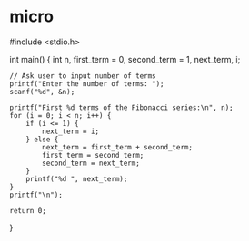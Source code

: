 # micro
#include <stdio.h>

int main() {
    int n, first_term = 0, second_term = 1, next_term, i;
 
    // Ask user to input number of terms 
    printf("Enter the number of terms: ");
    scanf("%d", &n);
 
    printf("First %d terms of the Fibonacci series:\n", n);
    for (i = 0; i < n; i++) {
        if (i <= 1) {
            next_term = i;
        } else {
            next_term = first_term + second_term;
            first_term = second_term;
            second_term = next_term;
        }
        printf("%d ", next_term);
    }
    printf("\n");

    return 0;
}
